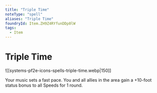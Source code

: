 ```yaml
---
title: "Triple Time"
noteType: "spell"
aliases: "Triple Time"
foundryId: Item.ZH9Z4RYfunDDp0lW
tags:
  - Item
---
```


# Triple Time
![[systems-pf2e-icons-spells-triple-time.webp|150]]

Your music sets a fast pace. You and all allies in the area gain a +10-foot status bonus to all Speeds for 1 round.
